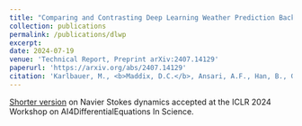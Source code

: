 ```yaml
---
title: "Comparing and Contrasting Deep Learning Weather Prediction Backbones on Navier-Stokes and Atmospheric Dynamics"
collection: publications
permalink: /publications/dlwp
excerpt:
date: 2024-07-19
venue: 'Technical Report, Preprint arXiv:2407.14129'
paperurl: 'https://arxiv.org/abs/2407.14129'
citation: 'Karlbauer, M., <b>Maddix, D.C.</b>, Ansari, A.F., Han, B., Gupta, G., Wang, Y., Stuart, A., Mahoney, M.W., (2024). &quot;Comparing and Contrasting Deep Learning Weather Prediction Backbones on Navier-Stokes and Atmospheric Dynamics.&quot; <i> Technical Report, Preprint arXiv:2407.14129</i>.'
---
```


[Shorter version](https://www.amazon.science/publications/comparing-and-contrasting-deep-learning-weather-prediction-backbones-on-navier-stokes-dynamics) on Navier Stokes dynamics accepted at the ICLR 2024 Workshop on AI4DifferentialEquations In Science.
